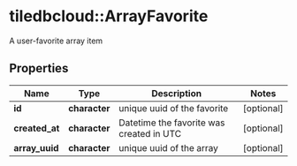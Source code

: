 # tiledbcloud::ArrayFavorite

A user-favorite array item
## Properties
Name | Type | Description | Notes
------------ | ------------- | ------------- | -------------
**id** | **character** | unique uuid of the favorite | [optional] 
**created_at** | **character** | Datetime the favorite was created in UTC | [optional] 
**array_uuid** | **character** | unique uuid of the array | [optional] 


